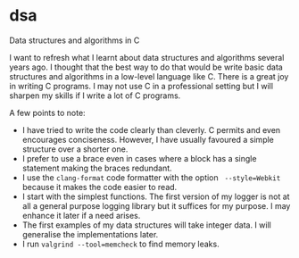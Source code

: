 # dsa
Data structures and algorithms in C

I want to refresh what I learnt about data structures and algorithms several 
years ago. I thought that the best way to do that would be write basic data 
structures and algorithms in a low-level language like C. There is a great joy 
in writing C programs. I may not use C in a professional setting but I will 
sharpen my skills if I write a lot of C programs.

A few points to note:
* I have tried to write the code clearly than cleverly. C permits and even
encourages conciseness. However, I have usually favoured a simple structure
over a shorter one.
* I prefer to use a brace even in cases where a block has a single statement
making the braces redundant.
* I use the <code>clang-format</code> code formatter with the option <code>
--style=Webkit</code> because it makes the code easier to read.
* I start with the simplest functions. The first version of my logger is not
at all a general purpose logging library but it suffices for my purpose. I may
enhance it later if a need arises.
* The first examples of my data structures will take integer data. I will 
generalise the implementations later.
* I run <code>valgrind --tool=memcheck</code> to find memory leaks.

